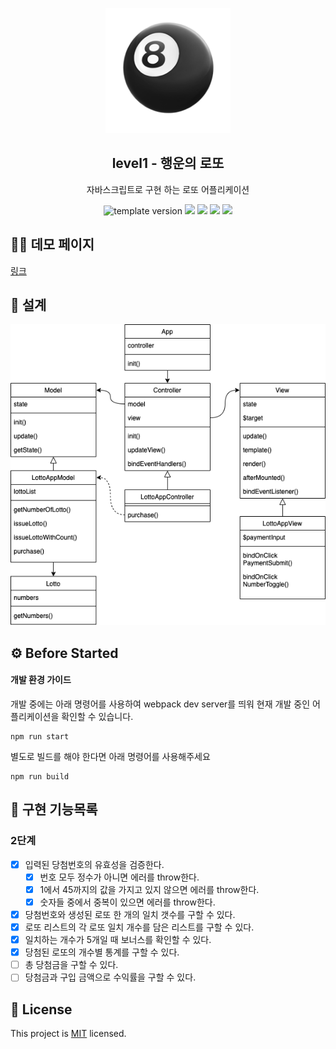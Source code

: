 <p align="middle" >
  <img width="200px;" src="./images/lotto_ball.png"/>
</p>
<h2 align="middle">level1 - 행운의 로또</h2>
<p align="middle">자바스크립트로 구현 하는 로또 어플리케이션</p>
<p align="middle">
  <img src="https://img.shields.io/badge/version-1.0.0-blue?style=flat-square" alt="template version"/>
  <img src="https://img.shields.io/badge/language-html-red.svg?style=flat-square"/>
  <img src="https://img.shields.io/badge/language-css-blue.svg?style=flat-square"/>
  <img src="https://img.shields.io/badge/language-js-yellow.svg?style=flat-square"/>
  <img src="https://img.shields.io/badge/license-MIT-brightgreen.svg?style=flat-square"/>
</p>

## 🧑‍💻 데모 페이지

[링크](http://woojeongmin.com/javascript-lotto/)

## 🔎 설계

![javascript lotto modeling](./javascript-lotto-modeling.png)

## ⚙️ Before Started

#### 개발 환경 가이드

개발 중에는 아래 명령어를 사용하여 webpack dev server를 띄워 현재 개발 중인 어플리케이션을 확인할 수 있습니다.

```
npm run start
```

별도로 빌드를 해야 한다면 아래 명령어를 사용해주세요

```
npm run build
```

## 🎯 구현 기능목록

### 2단계

- [x] 입력된 당첨번호의 유효성을 검증한다.
  - [x] 번호 모두 정수가 아니면 에러를 throw한다.
  - [x] 1에서 45까지의 값을 가지고 있지 않으면 에러를 throw한다.
  - [x] 숫자들 중에서 중복이 있으면 에러를 throw한다.
- [x] 당첨번호와 생성된 로또 한 개의 일치 갯수를 구할 수 있다.
- [x] 로또 리스트의 각 로또 일치 개수를 담은 리스트를 구할 수 있다.
- [x] 일치하는 개수가 5개일 때 보너스를 확인할 수 있다.
- [x] 당첨된 로또의 개수별 통계를 구할 수 있다.
- [ ] 총 당첨금을 구할 수 있다.
- [ ] 당첨금과 구입 금액으로 수익률을 구할 수 있다.

## 📝 License

This project is [MIT](https://github.com/woowacourse/javascript-lotto/blob/main/LICENSE) licensed.
